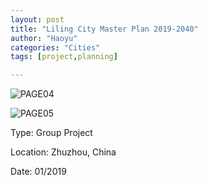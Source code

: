 ```yaml
---
layout: post
title: "Liling City Master Plan 2019-2040"
author: "Haoyu"
categories: "Cities" 
tags: [project,planning]

---
```




![PAGE04](../assets/img/PAGE04.png)



![PAGE05](../assets/img/PAGE05.png)

Type: Group Project

Location: Zhuzhou, China

Date: 01/2019
